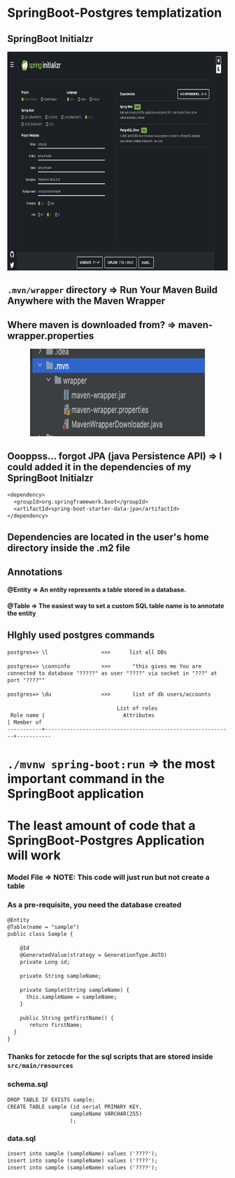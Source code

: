 # SpringBoot-Postgres templatization

## SpringBoot Initialzr
<p align="center">
  <img src="./images/Spring Initialzr missing JPA.png" width="900" height="500" title="Spring Initialzr">
</p>

## ```.mvn/wrapper``` directory => Run Your Maven Build Anywhere with the Maven Wrapper
## Where maven is downloaded from? => maven-wrapper.properties
<p align="center">
  <img src="./images//mvn directory.png" width="400" height="200" title="Spring Initialzr">
</p>

## Oooppss... forgot JPA (java Persistence API) => I could added it in the dependencies of my SpringBoot Initialzr
```
<dependency>
  <groupId>org.springframework.boot</groupId>
  <artifactId>spring-boot-starter-data-jpa</artifactId>
</dependency>
```

## Dependencies are located in the user's home directory inside the .m2 file

## Annotations 

#### @Entity =>  An entity represents a table stored in a database.

#### @Table => The easiest way to set a custom SQL table name is to annotate the entity

## HIghly used postgres commands 
```
postgres=> \l                 >>>      list all DBs

postgres=> \conninfo          >>>       "this gives me You are connected to database "?????" as user "????" via socket in "???" at port "????""

postgres=> \du                >>>       list of db users/accounts

                                   List of roles
 Role name |                         Attributes                         | Member of 
-----------+------------------------------------------------------------+-----------

```

# ```./mvnw spring-boot:run``` => the most important command in the SpringBoot application

# The least amount of code that a SpringBoot-Postgres Application will work

### Model File => NOTE: This code will just run but not create a table
### As a pre-requisite, you need the database created
```
@Entity
@Table(name = "sample")
public class Sample {

    @Id
    @GeneratedValue(strategy = GenerationType.AUTO)
    private Long id;

    private String sampleName;

    private Sample(String sampleName) {
      this.sampleName = sampleName;
    }

    public String getFirstName() {
       return firstName;
  }
}
```
### Thanks for zetocde for the sql scripts that are stored inside ```src/main/resources```
### schema.sql
```
DROP TABLE IF EXISTS sample;
CREATE TABLE sample (id serial PRIMARY KEY,
                    sampleName VARCHAR(255)
                    );
```
### data.sql
```
insert into sample (sampleName) values ('????');
insert into sample (sampleName) values ('????');
insert into sample (sampleName) values ('????');
```





